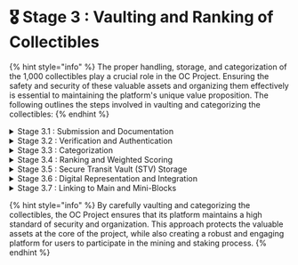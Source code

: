 # 🎖 Stage 3 : Vaulting and Ranking of Collectibles

{% hint style="info" %}
The proper handling, storage, and categorization of the 1,000 collectibles play a crucial role in the OC Project. Ensuring the safety and security of these valuable assets and organizing them effectively is essential to maintaining the platform's unique value proposition. The following outlines the steps involved in vaulting and categorizing the collectibles:
{% endhint %}

<details>

<summary>Stage 3.1 : Submission and Documentation</summary>

As mentioned earlier, collectible owners will submit detailed information about their assets, including provenance, appraisals, and any other relevant documentation to attest to the authenticity and value of the collectibles. This information will serve as the foundation for the categorization process.

</details>

<details>

<summary>Stage 3.2 : Verification and Authentication</summary>

The project team will carefully review and verify the submitted information for each collectible. This process ensures that only legitimate and valuable collectibles are included in the platform, safeguarding its integrity and reputation.

</details>

<details>

<summary>Stage 3.3 : Categorization</summary>

With the collectible information verified and authenticated, the initial group of miners, along with input from the project team, will categorize the collectibles based on factors such as estimated value (in USD), the number of followers or fans, historical significance, cultural importance, and overall quality of the asset. This categorization will serve as the basis for the subsequent ranking process.

</details>

<details>

<summary>Stage 3.4 : Ranking and Weighted Scoring</summary>

As previously described, the initial group of miners will assign ratings to each collectible, which will be used to calculate a weighted score. This score will determine the collectible's overall ranking within the platform and influence the allocation of OC tokens to the respective main blocks.

</details>

<details>

<summary>Stage 3.5 : Secure Transit Vault (STV) Storage</summary>

To ensure the safety and security of the collectibles, they will be locked into a secure transit vault (STV) once the ranking and allocation process is completed. The STV will provide a high-security storage solution that protects the valuable assets from theft, damage, or unauthorized access.

</details>

<details>

<summary>Stage 3.6 : Digital Representation and Integration</summary>

Each collectible will be assigned a unique identifier and digitally represented on the OC Project platform. This digital representation will include detailed information about the collectible's provenance, historical significance, and cultural importance, along with high-resolution images that showcase its unique qualities.

</details>

<details>

<summary>Stage 3.7 : Linking to Main and Mini-Blocks</summary>

With the digital representation complete, each collectible will be integrated into the platform as a main block, linked to 10 million mini-blocks. These mini-blocks will serve as the mining units for generating OC tokens, allowing users to mine and earn tokens based on their participation in the proof of time concept.

</details>

{% hint style="info" %}
By carefully vaulting and categorizing the collectibles, the OC Project ensures that its platform maintains a high standard of security and organization. This approach protects the valuable assets at the core of the project, while also creating a robust and engaging platform for users to participate in the mining and staking process.
{% endhint %}

